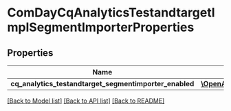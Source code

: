 # ComDayCqAnalyticsTestandtargetImplSegmentImporterProperties

## Properties
Name | Type | Description | Notes
------------ | ------------- | ------------- | -------------
**cq_analytics_testandtarget_segmentimporter_enabled** | [**\OpenAPI\Client\Model\ConfigNodePropertyBoolean**](ConfigNodePropertyBoolean.md) |  | [optional] 

[[Back to Model list]](../README.md#documentation-for-models) [[Back to API list]](../README.md#documentation-for-api-endpoints) [[Back to README]](../README.md)



